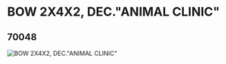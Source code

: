 # BOW 2X4X2, DEC."ANIMAL CLINIC"
## 70048
![BOW 2X4X2, DEC."ANIMAL CLINIC"](https://lc-www-live-s.legocdn.com/media/bricks/5/2/4653502.jpg)